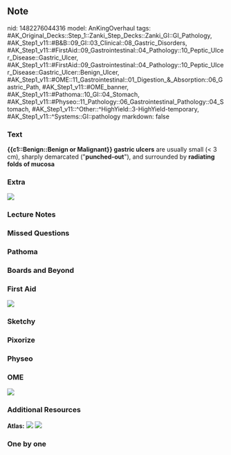 ## Note
nid: 1482276044316
model: AnKingOverhaul
tags: #AK_Original_Decks::Step_1::Zanki_Step_Decks::Zanki_GI::GI_Pathology, #AK_Step1_v11::#B&B::09_GI::03_Clinical::08_Gastric_Disorders, #AK_Step1_v11::#FirstAid::09_Gastrointestinal::04_Pathology::10_Peptic_Ulcer_Disease::Gastric_Ulcer, #AK_Step1_v11::#FirstAid::09_Gastrointestinal::04_Pathology::10_Peptic_Ulcer_Disease::Gastric_Ulcer::Benign_Ulcer, #AK_Step1_v11::#OME::11_Gastrointestinal::01_Digestion_&_Absorption::06_Gastric_Path, #AK_Step1_v11::#OME_banner, #AK_Step1_v11::#Pathoma::10_GI::04_Stomach, #AK_Step1_v11::#Physeo::11_Pathology::06_Gastrointestinal_Pathology::04_Stomach, #AK_Step1_v11::^Other::^HighYield::3-HighYield-temporary, #AK_Step1_v11::^Systems::GI::pathology
markdown: false

### Text
<div>
  <b>{{c1::Benign::Benign or Malignant}} gastric ulcers</b> are
  usually small (< 3 cm), sharply demarcated
  ("<b>punched-out</b>"), and surrounded by <b>radiating folds of
  mucosa</b>
</div>

### Extra
<img src="paste-208172769870265.jpg">

### Lecture Notes


### Missed Questions


### Pathoma


### Boards and Beyond


### First Aid
<img src="tmpPN4Apc.png">

### Sketchy


### Pixorize


### Physeo


### OME
<div class="ome-widget">
  <a href="https://onlinemeded.org?ref=anki"><img src=
  "_OME_AnkiFlashcards_General_4.png"></a>
</div>

### Additional Resources
<b>Atlas:</b> <img src="tmpqWUYH5.png"> <img src="tmpBmK7_9.png">

### One by one

